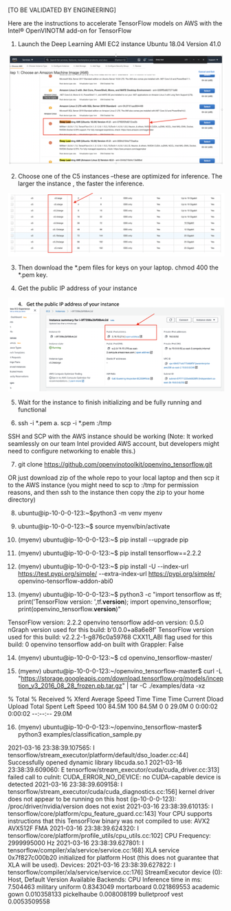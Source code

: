 [TO BE VALIDATED BY ENGINEERING]

Here are the instructions to accelerate TensorFlow models on AWS with the Intel® OpenVINOTM add-on for TensorFlow  


1.	Launch the Deep Learning AMI EC2 instance Ubuntu 18.04 Version 41.0

  <img src="  https://github.com/openvinotoolkit/openvino_tensorflow/blob/arindam-doc-changes-3-17-2011/images/AWS_image_1.png" >




2.	Choose one of the C5 instances –these are optimized for inference. The larger the instance , the faster the inference. 

 
  <img src="  https://github.com/openvinotoolkit/openvino_tensorflow/blob/arindam-doc-changes-3-17-2011/images/AWS_image_2.png" >


3.	Then download the *.pem files for keys on your laptop. 
chmod 400 the *.pem key.  

4.	Get the public IP address of your instance 

  <img src="  https://github.com/openvinotoolkit/openvino_tensorflow/blob/arindam-doc-changes-3-17-2011/images/AWS_image_3.png" >


5.	Wait for the instance to finish initializing and be fully running and functional 

6.	ssh -i *.pem <IP-addr-of-your-instance>
a.	scp -i *.pem  <source-file> <IP-addr-of-your-instance>:/tmp

SSH and SCP with the AWS instance should be working (Note: It worked seamlessly on our team Intel provided AWS account, but developers might need to configure networking to enable this.)

7.	git clone  https://github.com/openvinotoolkit/openvino_tensorflow.git

OR just download zip of the whole repo to your local laptop and then scp it to the AWS instance (you might need to scp to :/tmp for permission reasons, and then ssh to the instance then copy the zip to your home directory)

8.	ubuntu@ip-10-0-0-123:~$python3 -m venv myenv

9.	ubuntu@ip-10-0-0-123:~$ source myenv/bin/activate

10.	(myenv) ubuntu@ip-10-0-0-123:~$ pip install --upgrade pip

11.	(myenv) ubuntu@ip-10-0-0-123:~$ pip install tensorflow==2.2.2

12.	(myenv) ubuntu@ip-10-0-0-123:~$ pip  install -U --index-url https://test.pypi.org/simple/ --extra-index-url https://pypi.org/simple/ openvino-tensorflow-addon-abi0

13.	(myenv) ubuntu@ip-10-0-0-123:~$ python3 -c "import tensorflow as tf; print('TensorFlow version: ',tf.__version__); import openvino_tensorflow; print(openvino_tensorflow.__version__)" 

TensorFlow version:  2.2.2
openvino tensorflow add-on version: 0.5.0
nGraph version used for this build: b'0.0.0+a8a6e8f'
TensorFlow version used for this build: v2.2.2-1-g876c0a59768
CXX11_ABI flag used for this build: 0
openvino tensorflow add-on built with Grappler: False

14.	(myenv) ubuntu@ip-10-0-0-123:~$ cd openvino_tensorflow-master/

15.	(myenv) ubuntu@ip-10-0-0-123:~/openvino_tensorflow-master$ curl -L "https://storage.googleapis.com/download.tensorflow.org/models/inception_v3_2016_08_28_frozen.pb.tar.gz" | tar -C ./examples/data -xz  

% Total    % Received % Xferd  Average Speed   Time    Time     Time  Current
                                 Dload  Upload   Total   Spent    Left  Speed
100 84.5M  100 84.5M    0     0  29.0M      0  0:00:02  0:00:02 --:--:-- 29.0M


16.	(myenv) ubuntu@ip-10-0-0-123:~/openvino_tensorflow-master$ python3 examples/classification_sample.py 

2021-03-16 23:38:39.107565: I tensorflow/stream_executor/platform/default/dso_loader.cc:44] Successfully opened dynamic library libcuda.so.1
2021-03-16 23:38:39.609060: E tensorflow/stream_executor/cuda/cuda_driver.cc:313] failed call to cuInit: CUDA_ERROR_NO_DEVICE: no CUDA-capable device is detected
2021-03-16 23:38:39.609158: I tensorflow/stream_executor/cuda/cuda_diagnostics.cc:156] kernel driver does not appear to be running on this host (ip-10-0-0-123): /proc/driver/nvidia/version does not exist
2021-03-16 23:38:39.610135: I tensorflow/core/platform/cpu_feature_guard.cc:143] Your CPU supports instructions that this TensorFlow binary was not compiled to use: AVX2 AVX512F FMA
2021-03-16 23:38:39.624320: I tensorflow/core/platform/profile_utils/cpu_utils.cc:102] CPU Frequency: 2999995000 Hz
2021-03-16 23:38:39.627801: I tensorflow/compiler/xla/service/service.cc:168] XLA service 0x7f827c000b20 initialized for platform Host (this does not guarantee that XLA will be used). Devices:
2021-03-16 23:38:39.627822: I tensorflow/compiler/xla/service/service.cc:176]   StreamExecutor device (0): Host, Default Version
Available Backends:
CPU
Inference time in ms: 7.504463
military uniform 0.8343049
mortarboard 0.021869553
academic gown 0.010358133
pickelhaube 0.008008199
bulletproof vest 0.0053509558
